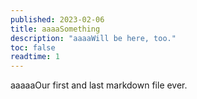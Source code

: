 ```yaml
---
published: 2023-02-06
title: aaaaSomething
description: "aaaaWill be here, too."
toc: false
readtime: 1
---
```


aaaaaOur first and last markdown file ever.